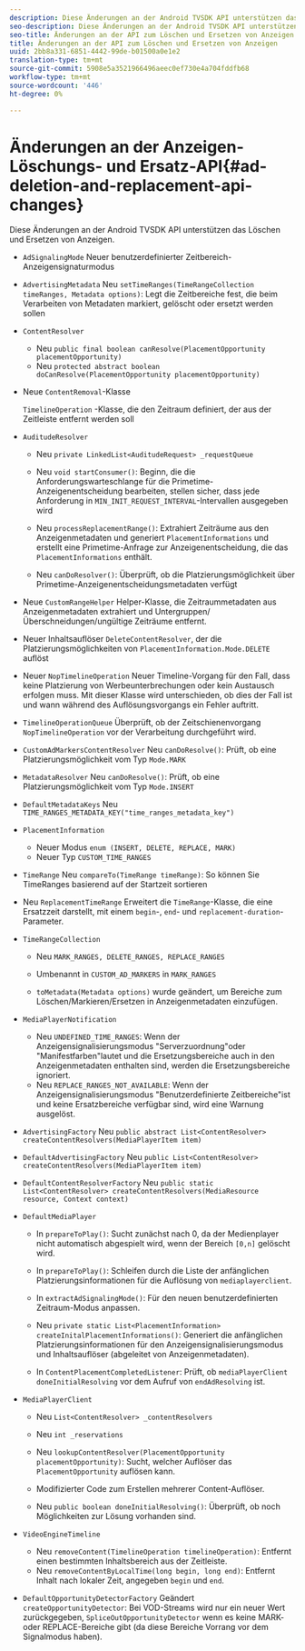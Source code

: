 ```yaml
---
description: Diese Änderungen an der Android TVSDK API unterstützen das Löschen und Ersetzen von Anzeigen.
seo-description: Diese Änderungen an der Android TVSDK API unterstützen das Löschen und Ersetzen von Anzeigen.
seo-title: Änderungen an der API zum Löschen und Ersetzen von Anzeigen
title: Änderungen an der API zum Löschen und Ersetzen von Anzeigen
uuid: 2bb8a331-6851-4442-99de-b01500a0e1e2
translation-type: tm+mt
source-git-commit: 5908e5a3521966496aeec0ef730e4a704fddfb68
workflow-type: tm+mt
source-wordcount: '446'
ht-degree: 0%

---
```



# Änderungen an der Anzeigen-Löschungs- und Ersatz-API{#ad-deletion-and-replacement-api-changes}

Diese Änderungen an der Android TVSDK API unterstützen das Löschen und Ersetzen von Anzeigen.

* `AdSignalingMode` Neuer benutzerdefinierter Zeitbereich-Anzeigensignaturmodus

* `AdvertisingMetadata` Neu  `setTimeRanges(TimeRangeCollection timeRanges, Metadata options)`: Legt die Zeitbereiche fest, die beim Verarbeiten von Metadaten markiert, gelöscht oder ersetzt werden sollen

* `ContentResolver`

   * Neu `public final boolean canResolve(PlacementOpportunity placementOpportunity)`
   * Neu `protected abstract boolean doCanResolve(PlacementOpportunity placementOpportunity)`

* Neue `ContentRemoval`-Klasse

   `TimelineOperation` -Klasse, die den Zeitraum definiert, der aus der Zeitleiste entfernt werden soll

* `AuditudeResolver`

   * Neu `private LinkedList<AuditudeRequest> _requestQueue`
   * Neu `void startConsumer()`: Beginn, die die Anforderungswarteschlange für die Primetime-Anzeigenentscheidung bearbeiten, stellen sicher, dass jede Anforderung in `MIN_INIT_REQUEST_INTERVAL`-Intervallen ausgegeben wird

   * Neu `processReplacementRange()`: Extrahiert Zeiträume aus den Anzeigenmetadaten und generiert `PlacementInformations` und erstellt eine Primetime-Anfrage zur Anzeigenentscheidung, die das `PlacementInformations` enthält.

   * Neu `canDoResolver()`: Überprüft, ob die Platzierungsmöglichkeit über Primetime-Anzeigenentscheidungsmetadaten verfügt

* Neue `CustomRangeHelper` Helper-Klasse, die Zeitraummetadaten aus Anzeigenmetadaten extrahiert und Untergruppen/Überschneidungen/ungültige Zeiträume entfernt.

* Neuer Inhaltsauflöser `DeleteContentResolver`, der die Platzierungsmöglichkeiten von `PlacementInformation.Mode.DELETE` auflöst

* Neuer `NopTimelineOperation` Neuer Timeline-Vorgang für den Fall, dass keine Platzierung von Werbeunterbrechungen oder kein Austausch erfolgen muss. Mit dieser Klasse wird unterschieden, ob dies der Fall ist und wann während des Auflösungsvorgangs ein Fehler auftritt.

* `TimelineOperationQueue` Überprüft, ob der Zeitschienenvorgang  `NopTimelineOperation` vor der Verarbeitung durchgeführt wird.

* `CustomAdMarkersContentResolver` Neu  `canDoResolve()`: Prüft, ob eine Platzierungsmöglichkeit vom Typ  `Mode.MARK`

* `MetadataResolver` Neu  `canDoResolve()`: Prüft, ob eine Platzierungsmöglichkeit vom Typ  `Mode.INSERT`

* `DefaultMetadataKeys` Neu  `TIME_RANGES_METADATA_KEY("time_ranges_metadata_key")`

* `PlacementInformation`

   * Neuer Modus `enum (INSERT, DELETE, REPLACE, MARK)`
   * Neuer Typ `CUSTOM_TIME_RANGES`

* `TimeRange` Neu  `compareTo(TimeRange timeRange)`: So können Sie TimeRanges basierend auf der Startzeit sortieren

* Neu `ReplacementTimeRange` Erweitert die `TimeRange`-Klasse, die eine Ersatzzeit darstellt, mit einem `begin`-, `end`- und `replacement-duration`-Parameter.

* `TimeRangeCollection`

   * Neu `MARK_RANGES, DELETE_RANGES, REPLACE_RANGES`
   * Umbenannt in `CUSTOM_AD_MARKERS` in `MARK_RANGES`

   * `toMetadata(Metadata options)` wurde geändert, um Bereiche zum Löschen/Markieren/Ersetzen in Anzeigenmetadaten einzufügen.

* `MediaPlayerNotification`

   * Neu `UNDEFINED_TIME_RANGES`: Wenn der Anzeigensignalisierungsmodus &quot;Serverzuordnung&quot;oder &quot;Manifestfarben&quot;lautet und die Ersetzungsbereiche auch in den Anzeigenmetadaten enthalten sind, werden die Ersetzungsbereiche ignoriert.
   * Neu `REPLACE_RANGES_NOT_AVAILABLE`: Wenn der Anzeigensignalisierungsmodus &quot;Benutzerdefinierte Zeitbereiche&quot;ist und keine Ersatzbereiche verfügbar sind, wird eine Warnung ausgelöst.

* `AdvertisingFactory` Neu  `public abstract List<ContentResolver> createContentResolvers(MediaPlayerItem item)`

* `DefaultAdvertisingFactory` Neu  `public List<ContentResolver> createContentResolvers(MediaPlayerItem item)`

* `DefaultContentResolverFactory` Neu  `public static List<ContentResolver> createContentResolvers(MediaResource resource, Context context)`

* `DefaultMediaPlayer`

   * In `prepareToPlay()`: Sucht zunächst nach 0, da der Medienplayer nicht automatisch abgespielt wird, wenn der Bereich `[0,n]` gelöscht wird.

   * In `prepareToPlay()`: Schleifen durch die Liste der anfänglichen Platzierungsinformationen für die Auflösung von `mediaplayerclient`.

   * In `extractAdSignalingMode()`: Für den neuen benutzerdefinierten Zeitraum-Modus anpassen.
   * Neu `private static List<PlacementInformation> createInitalPlacementInformations()`: Generiert die anfänglichen Platzierungsinformationen für den Anzeigensignalisierungsmodus und Inhaltsauflöser (abgeleitet von Anzeigenmetadaten).
   * In `ContentPlacementCompletedListener`: Prüft, ob `mediaPlayerClient` `doneInitialResolving` vor dem Aufruf von `endAdResolving` ist.

* `MediaPlayerClient`

   * Neu `List<ContentResolver> _contentResolvers`
   * Neu `int _reservations`
   * Neu `lookupContentResolver(PlacementOpportunity placementOpportunity)`: Sucht, welcher Auflöser das `PlacementOpportunity` auflösen kann.

   * Modifizierter Code zum Erstellen mehrerer Content-Auflöser.
   * Neu `public boolean doneInitialResolving()`: Überprüft, ob noch Möglichkeiten zur Lösung vorhanden sind.

* `VideoEngineTimeline`

   * Neu `removeContent(TimelineOperation timelineOperation)`: Entfernt einen bestimmten Inhaltsbereich aus der Zeitleiste.
   * Neu `removeContentByLocalTime(long begin, long end)`: Entfernt Inhalt nach lokaler Zeit, angegeben `begin` und `end`.

* `DefaultOpportunityDetectorFactory` Geändert  `createOpportunityDetector`: Bei VOD-Streams wird nur ein neuer Wert zurückgegeben,  `SpliceOutOpportunityDetector` wenn es keine MARK- oder REPLACE-Bereiche gibt (da diese Bereiche Vorrang vor dem Signalmodus haben).

